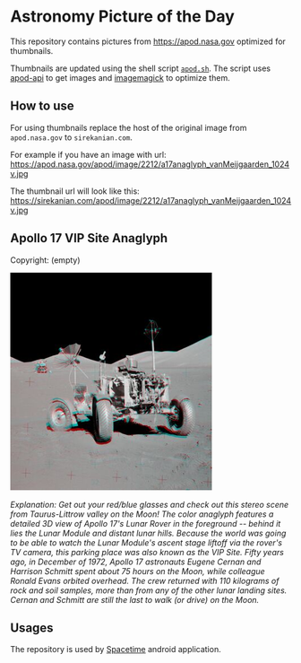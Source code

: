 # Astronomy Picture of the Day

This repository contains pictures from https://apod.nasa.gov optimized for thumbnails.

Thumbnails are updated using the shell script [`apod.sh`](apod.sh). The script
uses [apod-api](https://github.com/nasa/apod-api) to get images and [imagemagick](https://imagemagick.org) to
optimize them.

## How to use

For using thumbnails replace the host of the original image from `apod.nasa.gov` to `sirekanian.com`.

For example if you have an image with url:<br>
https://apod.nasa.gov/apod/image/2212/a17anaglyph_vanMeijgaarden_1024v.jpg

The thumbnail url will look like this:<br>
https://sirekanian.com/apod/image/2212/a17anaglyph_vanMeijgaarden_1024v.jpg

## Apollo 17 VIP Site Anaglyph

Copyright: (empty)

[![the picture of the day][1]][2]

_Explanation: Get out your red/blue glasses and check out this stereo scene from Taurus-Littrow valley on the Moon! The color anaglyph features a detailed 3D view of Apollo 17's Lunar Rover in the foreground -- behind it lies the Lunar Module and distant lunar hills. Because the world was going to be able to watch the Lunar Module's ascent stage liftoff via the rover's TV camera, this parking place was also known as the VIP Site. Fifty years ago, in December of 1972, Apollo 17 astronauts Eugene Cernan and Harrison Schmitt spent about 75 hours on the Moon, while colleague Ronald Evans orbited overhead. The crew returned with 110 kilograms of rock and soil samples, more than from any of the other lunar landing sites. Cernan and Schmitt are still the last to walk (or drive) on the Moon._

## Usages

The repository is used by [Spacetime][3] android application.

[1]: image/2212/a17anaglyph_vanMeijgaarden_1024v.jpg

[2]: https://apod.nasa.gov/apod/image/2212/a17anaglyph_vanMeijgaarden_1024v.jpg

[3]: https://github.com/sirekanian/spacetime
